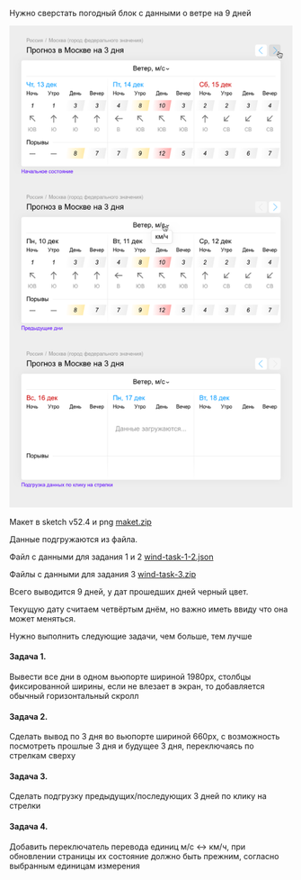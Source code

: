 Нужно сверстать погодный блок с данными о ветре на 9 дней

![wind](frontend/upload/wind.png)

Макет в sketch v52.4 и png [maket.zip](frontend/upload/maket.zip)

Данные подгружаются из файла.

Файл с данными для задания 1 и 2 [wind-task-1-2.json](frontend/upload/wind-task-1-2.json)

Файлы с данными для задания 3 [wind-task-3.zip](frontend/upload/wind-task-3.zip)

Всего выводится 9 дней, у дат прошедших дней черный цвет.

Текущую дату считаем четвёртым днём, но важно иметь ввиду что она может меняться.

Нужно выполнить следующие задачи, чем больше, тем лучше

#### Задача 1.

Вывести все дни в одном вьюпорте шириной 1980px, столбцы фиксированной ширины, если не влезает в экран, то добавляется обычный горизонтальный скролл

#### Задача 2.

Сделать вывод по 3 дня во вьюпорте шириной 660px, с возможность посмотреть прошлые 3 дня и будущее 3 дня, переключаясь по стрелкам сверху

#### Задача 3.

Сделать подгрузку предыдущих/последующих 3 дней по клику на стрелки

#### Задача 4.

Добавить переключатель перевода единиц м/с <-> км/ч, при обновлении страницы их состояние должно быть прежним, согласно выбранным единицам измерения